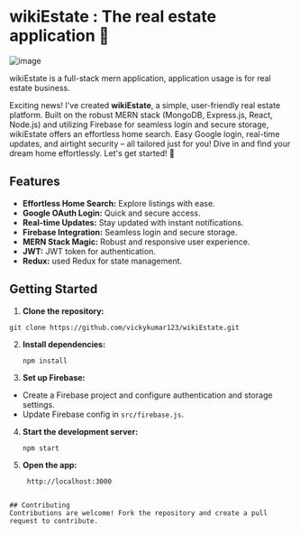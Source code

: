 # wikiEstate : The real estate application 🏡

![image](https://github.com/vickykumar123/wikiEstate/assets/41174782/530968c6-a90a-4b26-a8ad-a893c16ea2a3)

wikiEstate is a full-stack mern application, application usage is for real estate business.

Exciting news! I've created **wikiEstate**, a simple, user-friendly real estate platform. Built on the robust MERN stack (MongoDB, Express.js, React, Node.js) and utilizing Firebase for seamless login and secure storage, wikiEstate offers an effortless home search. Easy Google login, real-time updates, and airtight security – all tailored just for you! Dive in and find your dream home effortlessly. Let's get started! 🌟

## Features
- **Effortless Home Search:** Explore listings with ease.
- **Google OAuth Login:** Quick and secure access.
- **Real-time Updates:** Stay updated with instant notifications.
- **Firebase Integration:** Seamless login and secure storage.
- **MERN Stack Magic:** Robust and responsive user experience.
- **JWT:** JWT token for authentication.
- **Redux:** used Redux for state management.
  

## Getting Started
1. **Clone the repository:**

```
git clone https://github.com/vickykumar123/wikiEstate.git
```
2. **Install dependencies:**
   ```
   npm install
   ```
3. **Set up Firebase:**
- Create a Firebase project and configure authentication and storage settings.
- Update Firebase config in `src/firebase.js`.

4. **Start the development server:**
   ```
   npm start
   ```
5. **Open the app:**
   ```
    http://localhost:3000
  ```

## Contributing
Contributions are welcome! Fork the repository and create a pull request to contribute.
